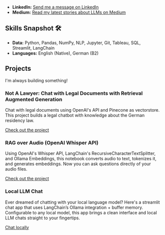 
- **LinkedIn:** [Send me a message on LinkedIn](http://linkedin.com/in/ingridwstevens/)
- **Medium:** [Read my latest stories about LLMs on Medium](https://medium.com/@ingridwickstevens)

## Skills Snapshot 🛠️
- **Data:** Python, Pandas, NumPy, NLP, Jupyter, Git, Tableau, SQL, Streamlit, LangChain
- **Languages:** English (Native), German (B2)

## Projects
I'm always building something! 

### Not A Lawyer: Chat with Legal Documents with Retrieval Augmented Generation
Chat with legal documents using OpenAI's API and Pinecone as vectorstore. This project builds a legal chatbot with knowledge about the German residency law.

[Check out the project](https://github.com/ingridstevens/lawyer)

### RAG over Audio (OpenAI Whisper API)
Using OpenAI's Whisper API, LangChain's RecursiveCharacterTextSplitter, and Ollama Embeddings, this notebook converts audio to text, tokenizes it, and generates embeddings. Now you can ask questions directly of your audio files.

[Check out the project](https://github.com/ingridstevens/whisper-audio-transcriber/tree/main)

### Local LLM Chat
Ever dreamed of chatting with your local language model? Here's a streamlit chat app that uses LangChain’s Ollama integration + buffer memory. Configurable to any local model, this app brings a clean interface and local LLM chats straight to your fingertips.

[Chat locally](https://github.com/ingridstevens/local-model-chat)
